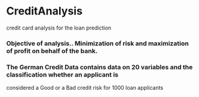 # CreditAnalysis
credit card analysis for the loan prediction

### Objective of analysis.. Minimization of risk and maximization of profit on behalf of the bank.
### The German Credit Data contains data on 20 variables and the classification whether an applicant is 
considered a Good or a Bad credit risk for 1000 loan applicants
